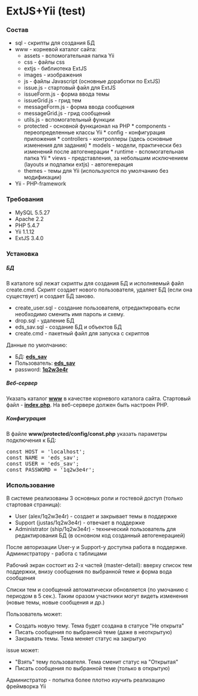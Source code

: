 ExtJS+Yii (test)
==========

### Состав

*   sql - скрипты для создания БД
*   www - корневой каталог сайта:
    *   assets - вспомогательная папка Yii
    *   css - файлы css
    *   extjs - библиотека ExtJS
    *   images - изображения
    *   js - файлы Javascript (основные доработки по ExtJS)
      *   issue.js - стартовый файл для ExtJS
      *   issueForm.js - форма ввода темы
      *   issueGrid.js - грид тем
      *   messageForm.js - форма ввода сообщения
      *   messageGrid.js - грид сообщений
      *   utils.js - вспомогательный функции
      *   protected - основной функционал на PHP
        *   components - переопределенные классы Yii
        *   config - конфигурация приложения
        *   controllers - контроллеры (здесь основные изменения для задания)
        *   models - модели, практически без изменений после автогенерации
        *   runtime - вспомогательная папка Yii
        *   views - представления, за небольшим исключением (layouts и подпапки extjs) - автогенерация
      *   themes - темы для Yii (используются по умолчанию без модификации)
*   Yii - PHP-framework

### Требования

*   MySQL 5.5.27
*   Apache 2.2
*   PHP 5.4.7
*   Yii 1.1.12
*   ExtJS 3.4.0

### Установка

##### БД
В каталоге sql лежат скрипты для создания БД и исполняемый файл create.cmd. Скрипт создает нового пользователя, удаляет БД (если она существует) и создает БД заново.

*   create_user.sql - создание пользователя, отредактировать если необходимо сменить имя пароль и схему.                
*   drop.sql - удаление БД
*   eds_sav.sql - создание БД и объектов БД
*   create.cmd - пакетный файл для запуска с скриптов

Данные по умолчанию:
*   БД: **<u>eds_sav</u>**
*   Пользователь: **<u>eds_sav</u>**
*   password: **<u>1q2w3e4r</u>**
    
##### Веб-сервер
Указать каталог **<u>www</u>** в качестве корневого каталога сайта. Стартовый файл  - **<u>index.php</u>**. На веб-сервере должен быть настроен PHP.

##### Конфигурация
В файле **www/protected/config/const.php** указать параметры подключения к БД:
<pre>
const HOST = 'localhost';
const NAME = 'eds_sav';
const USER = 'eds_sav';
const PASSWORD = '1q2w3e4r';
</pre>

### Использование
В системе реализованы 3 основных роли и гостевой доступ (только стартовая страница):

*   User (alex/1q2w3e4r) - создает и закрывает темы в поддержке
*   Support (justas/1q2w3e4r) - отвечает в поддержке
*   Administrator (ship/1q2w3e4r) - техничеcкий пользователь для редактирования БД (в основном код созданный автогенерацией)

После авторизации User-у и Support-у доступна работа в поддержке. Администратору - работа с таблицами

Рабочий экран состоит из 2-х частей (master-detail): вверху список тем поддержки, внизу сообщения по выбранной теме и форма вода сообщения

Списки тем и сообщений автоматически обновляется (по умочанию с периодом в 5 сек.). Таким оразом участники могут видеть изменения (новые темы, новые сообщения и др.)

Пользователь может:

*   Создать новую тему. Тема будет создана в статусе "Не открыта"
*   Писать сообщения по выбранной теме (даже в неоткрытую)
*   Закрывать темы. Тема меняет статус на закрытую

issue может:

*   "Взять" тему пользователя. Тема сменит статус на "Открытая"
*   Писать сообщения по выбранной теме (только в  открытую)</div>

Администратор - попытка более плотно изучить реализацию фреймворка Yii
